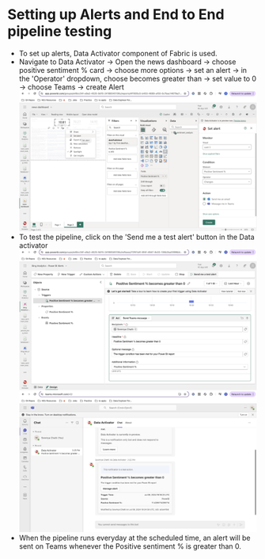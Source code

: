 # Setting up Alerts and End to End pipeline testing

- To set up alerts, Data Activator component of Fabric is used.
- Navigate to Data Activator -> Open the news dashboard -> choose positive sentiment % card -> choose more options -> set an alert -> in the
  'Operator' dropdown, choose becomes greater than -> set value to 0 -> choose Teams -> create Alert
   ![01](/06_Setting%20Up%20Alerts%20and%20End%20to%20End%20Testing/img/01.png)
- To test the pipeline, click on the  'Send me a test alert' button in the Data activator
  ![03](/06_Setting%20Up%20Alerts%20and%20End%20to%20End%20Testing/img/03.png)
  ![04](/06_Setting%20Up%20Alerts%20and%20End%20to%20End%20Testing/img/04.png)
- When the pipeline runs everyday at the scheduled time, an alert will be sent on Teams whenever the Positive sentiment % is greater than 0.
